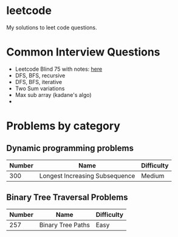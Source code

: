# leetcode
My solutions to leet code questions.

# Common Interview Questions

* Leetcode Blind 75 with notes: [here](https://docs.google.com/spreadsheets/d/1A2PaQKcdwO_lwxz9bAnxXnIQayCouZP6d-ENrBz_NXc/edit#gid=0)
* DFS, BFS, recursive
* DFS, BFS, iterative
* Two Sum variations
* Max sub array (kadane's algo)
* 

# Problems by category

## Dynamic programming problems

Number | Name | Difficulty
-------|------|-----------
300    | Longest Increasing Subsequence | Medium

## Binary Tree Traversal Problems

Number | Name | Difficulty
-------|------|-----------
257    | Binary Tree Paths | Easy